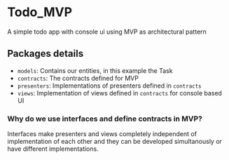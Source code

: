 # Todo_MVP
A simple todo app with console ui using MVP as architectural pattern

## Packages details
* `models`: Contains our entities, in this example the Task
* `contracts`: The contracts defined for MVP
* `presenters`: Implementations of presenters defined in `contracts`
* `views`: Implementation of views defined in `contracts` for console based UI

### Why do we use interfaces and define contracts in MVP?
Interfaces make presenters and views completely independent of implementation of each other and they can be developed simultanously or have different implementations.
